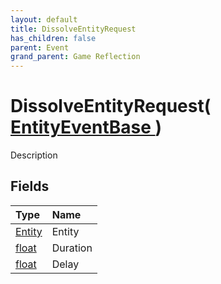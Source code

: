```yaml
---
layout: default
title: DissolveEntityRequest
has_children: false
parent: Event
grand_parent: Game Reflection
---
```

# DissolveEntityRequest( [ EntityEventBase ](/riftbreaker-wiki/docs/game-reflection/events/entity_event_base/) )
Description 

## Fields

| Type | Name |
|:----------|:--------------|
| [Entity](/riftbreaker-wiki/docs/game-reflection/classes/entity/) | Entity |
| [float](/riftbreaker-wiki/docs/game-reflection/components/float/) | Duration |
| [float](/riftbreaker-wiki/docs/game-reflection/components/float/) | Delay |

